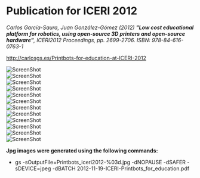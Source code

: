 Publication for ICERI 2012  
=====  

_Carlos García-Saura, Juan González-Gómez (2012) **"Low cost educational platform for robotics, using open-source 3D printers and open-source hardware"**, ICERI2012 Proceedings, pp. 2699-2706. ISBN: 978-84-616-0763-1_  

<http://carlosgs.es/Printbots-for-education-at-ICERI-2012>  

![ScreenShot](https://github.com/carlosgs/ArduSkybot/raw/master/Publications/ICERI_2012/jpg/Printbots_iceri2012-001.jpg)  
![ScreenShot](https://github.com/carlosgs/ArduSkybot/raw/master/Publications/ICERI_2012/jpg/Printbots_iceri2012-002.jpg)  
![ScreenShot](https://github.com/carlosgs/ArduSkybot/raw/master/Publications/ICERI_2012/jpg/Printbots_iceri2012-003.jpg)  
![ScreenShot](https://github.com/carlosgs/ArduSkybot/raw/master/Publications/ICERI_2012/jpg/Printbots_iceri2012-004.jpg)  
![ScreenShot](https://github.com/carlosgs/ArduSkybot/raw/master/Publications/ICERI_2012/jpg/Printbots_iceri2012-005.jpg)  
![ScreenShot](https://github.com/carlosgs/ArduSkybot/raw/master/Publications/ICERI_2012/jpg/Printbots_iceri2012-006.jpg)  
![ScreenShot](https://github.com/carlosgs/ArduSkybot/raw/master/Publications/ICERI_2012/jpg/Printbots_iceri2012-007.jpg)  
![ScreenShot](https://github.com/carlosgs/ArduSkybot/raw/master/Publications/ICERI_2012/jpg/Printbots_iceri2012-008.jpg)  
![ScreenShot](https://github.com/carlosgs/ArduSkybot/raw/master/Publications/ICERI_2012/jpg/Printbots_iceri2012-009.jpg)  
![ScreenShot](https://github.com/carlosgs/ArduSkybot/raw/master/Publications/ICERI_2012/jpg/Printbots_iceri2012-010.jpg)  
![ScreenShot](https://github.com/carlosgs/ArduSkybot/raw/master/Publications/ICERI_2012/jpg/Printbots_iceri2012-011.jpg)  
![ScreenShot](https://github.com/carlosgs/ArduSkybot/raw/master/Publications/ICERI_2012/jpg/Printbots_iceri2012-012.jpg)  

**Jpg images were generated using the following commands:**  
 * gs -sOutputFile=Printbots_iceri2012-%03d.jpg -dNOPAUSE -dSAFER -sDEVICE=jpeg -dBATCH 2012-11-19-ICERI-Printbots_for_education.pdf


